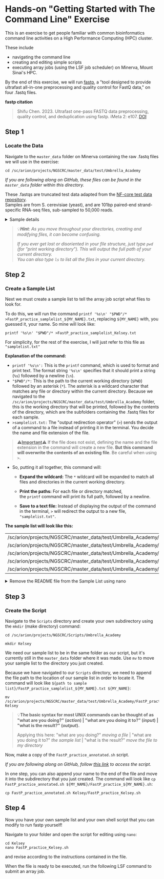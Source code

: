 # Hands-on "Getting Started with The Command Line" Exercise

This is an exercise to get people familiar with common bioinformatics command line activities on a High Performance Computing (HPC) cluster.

These include
- navigating the command line
- creating and editing simple scripts
- executing array jobs (using the LSF job scheduler) on Minerva, Mount Sinai's HPC. 

By the end of this exercise, we will run [fastp](https://github.com/OpenGene/fastp), a "tool designed to provide ultrafast all-in-one preprocessing and quality control for FastQ data," on four .fastq files.

**fastp citation**
>Shifu Chen. 2023. Ultrafast one-pass FASTQ data preprocessing, quality control, and deduplication using fastp. iMeta 2: e107. [DOI](https://doi.org/10.1002/imt2.107)

## Step 1
### Locate the Data
Navigate to the `master_data` folder on Minerva containing the raw .fastq files we will use in the exercise:
```
cd /sc/arion/projects/NGSCRC/master_data/test/Umbrella_Academy
```
*If you are following along on GitHub, these files can be found in the `master_data` folder within this directory.*

These .fastqs are truncated test data adapted from the [NF-core test data repository](https://github.com/nf-core/test-datasets/tree/rnaseq).  
Samples are from S. cerevisiae (yeast), and are 101bp paired-end strand-specific RNA-seq files, sub-sampled to 50,000 reads.

<details>
<summary> Sample details </summary>  
  
**Sample info:**
  
| run_accession | experiment_alias | read_count | sample_title |
|---------------|------------------|------------|--------------|
| SRR6357070 | GSM2879618 | 47629288 | Wild-type total RNA-Seq biological replicate 1 |
| SRR6357071 | GSM2879619 | 68628914 | Wild-type total RNA-Seq biological replicate 2 |
| SRR6357072 | GSM2879620 | 54771596 | Wild-type total RNA-Seq biological replicate 3 |
| SRR6357073 | GSM2879621 | 56006930 | Rap1-AID degron no induction total RNA-Seq biological replicate 1 |

**Sample citation:**
>Andrew C K Wu, Harshil Patel, Minghao Chia, Fabien Moretto, David Frith, Ambrosius P Snijders, Folkert J van Werven. Repression of Divergent Noncoding Transcription by a Sequence-Specific Transcription Factor. Mol Cell. 2018 Dec 20;72(6):942-954.e7. doi: 10.1016/j.molcel.2018.10.018.
>[Pubmed](https://pubmed.ncbi.nlm.nih.gov/30576656/) [GEO](https://www.ncbi.nlm.nih.gov/geo/query/acc.cgi?acc=GSE110004)
</details>

>💡***Hint**: As you move throughout your directories, creating and modifying files, it can become confusing.*
>
>*If you ever get lost or disoriented in your file structure, just type `pwd` (for "print working directory"). This will output the full path of your current directory.  
You can also type `ls` to list all the files in your current directory.*

## Step 2
### Create a Sample List
Next we must create a sample list to tell the array job script what files to look for.

To do this, we will run the command `printf '%s\n' "$PWD"/* >FastP_practice_samplelist_${MY_NAME}.txt`, replacing `${MY_NAME}` with, you guessed it, your name. So mine will look like: 
```
printf '%s\n' "$PWD"/* >FastP_practice_samplelist_Kelsey.txt
```
For simplicity, for the rest of the exercise, I will just refer to this file as `"samplelist.txt"`

**Explanation of the command:**
- `printf '%s\n':`
        This is the `printf` command, which is used to format and print text. The format string `'%s\n'` specifies that it should print a string (`%s`) followed by a newline (`\n`).    
- `"$PWD"/*:`
        This is the path to the current working directory (`$PWD`) followed by an asterisk (`*`). The asterisk is a wildcard character that matches any file or directory within the current directory. Because we navigated to the `/sc/arion/projects/NGSCRC/master_data/test/Umbrella_Academy` folder, this is the working directory that will be printed, followed by the contents of the directory, which are the subfolders containing the .fastq files for each sample.
- `>samplelist.txt:`
        The "output redirection operator" (`>`) sends the output of a command to a file instead of printing it in the terminal. You decide the name and file extension of the file. 
>⚠️<ins>**Important**</ins>⚠️ If the file does not exist, defining the name and the file extension in the command will create a new file. **But this command will overwrite the contents of an existing file**. Be careful when using `>`.  
            
- So, putting it all together, this command will:
    
    - **Expand the wildcard:**
        The `*` wildcard will be expanded to match all files and directories in the current working directory.
        
    - **Print the paths:**
        For each file or directory matched, the `printf` command will print its full path, followed by a newline.
      
    - **Save to a text file:**
        Instead of displaying the output of the command in the terminal, `>` will redirect the output to a new file, `"samplelist.txt"`.

**The sample list will look like this:**

|  | 
|---------------|
| /sc/arion/projects/NGSCRC/master_data/test/Umbrella_Academy/README.txt |
| /sc/arion/projects/NGSCRC/master_data/test/Umbrella_Academy/SRR6357070 |
| /sc/arion/projects/NGSCRC/master_data/test/Umbrella_Academy/SRR6357071 |
| /sc/arion/projects/NGSCRC/master_data/test/Umbrella_Academy/SRR6357072 |
| /sc/arion/projects/NGSCRC/master_data/test/Umbrella_Academy/SRR6357073 |


<details>
  <summary>Remove the README file from the Sample List using nano</summary>

You will note that the first line contains a `README.txt` file. This is a file in the `/sc/arion/projects/NGSCRC/master_data/test/Umbrella_Academy` folder that includes sample information (the "Sample details" in Step 1).

It is good practice to have README files in your master data folders so you and current/future lab members know what the files are, where the data comes from, what species it is, the sequencing depth, etc. 

But leaving this row in our sample list will generate an error if we try to run an array job using this file (because the array job will look for subdirectories containing .fastq files, not text files in the main directory).  

There are many ways to modify the file to remove the line; this is one way to do it quickly using the Command Line.

Nano is one of many Linux text editors you can use to modify files on the Command Line. This will open the file interactively:
```
nano samplelist.txt
```
This is a great time to try out "Tab to complete"!
 - Since your file will be named something like `FastP_practice_samplelist_Kelsey.txt`, start typing `nano Fa` and then hit Tab.
 - It should auto-complete the file name until `FastP_practice_samplelist_`
 - Then enter the first letter of your name and hit Tab again, entering letters and hitting Tab until you have completed your file's name.  

Once the file is open, navigate to the line we wish to remove using the arrow keys, then delete the line with: 
```
ctrl + k
```
To save and quit:
```
ctrl + o
  # "write Out" the file, saving the output
Enter
  # When prompted to provide the file name to be written, we hit Enter to keep the same name.
ctrl + x
  # Exit nano
```
</details>

## Step 3
### Create the Script
Navigate to the `Scripts` directory and create your own subdirectory using the `mkdir` (make directory) command:
```
cd /sc/arion/projects/NGSCRC/Scripts/Umbrella_Academy

mkdir Kelsey
```
We need our sample list to be in the same folder as our script, but it's currently still in the `master_data` folder where it was made. Use `mv` to move your sample list to the directory you just created. 

Because we have navigated to our `Scripts` directory, we need to append the file path to the location of our sample list in order to locate it.
The command will look like `${path to sample list}/FastP_practice_samplelist_${MY_NAME}.txt ${MY_NAME}`:
```
mv /sc/arion/projects/NGSCRC/master_data/test/Umbrella_Academy/FastP_practice_samplelist_Kelsey.txt Kelsey
```
>💡**The basic syntax for most UNIX commands can be thought of as "what are you doing?" (*action*) | "what are you doing it to?" (*input*) | "what is the result?" (*output*).**
>  
> Applying this here: "what are you doing?" *moving a file* | "what are you doing it to?" *the sample list* | "what is the result?" *move the file to my directory*

Now, make a copy of the `FastP_practice_annotated.sh` script. 

*If you are following along on GitHub, follow [this link](FastP_practice_annotated.sh) to access the script.*

In one step, you can also append your name to the end of the file and move it into the subdirectory that you just created. The command will look like `cp FastP_practice_annotated.sh ${MY_NAME}/FastP_practice_${MY_NAME}.sh`:
```
cp FastP_practice_annotated.sh Kelsey/FastP_practice_Kelsey.sh
```

## Step 4
Now you have your own sample list and your own shell script that you can modify to run fastp yourself! 

Navigate to your folder and open the script for editing using `nano`: 
```
cd Kelsey
nano FastP_practice_Kelsey.sh
```
and revise according to the instructions contained in the file. 

When the file is ready to be executed, run the following LSF command to submit an array job. 
```

```
